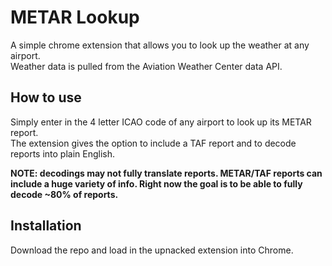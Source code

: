 # METAR Lookup
A simple chrome extension that allows you to look up the weather at any airport.<br>
Weather data is pulled from the Aviation Weather Center data API.

## How to use
Simply enter in the 4 letter ICAO code of any airport to look up its METAR report.<br>
The extension gives the option to include a TAF report and to decode reports into plain English.
<b><p>
NOTE: decodings may not fully translate reports. METAR/TAF reports can include a huge variety of info. Right now the goal is to be able to fully decode ~80% of reports.
</p></b>

## Installation
Download the repo and load in the upnacked extension into Chrome. <br>
